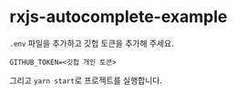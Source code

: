 # rxjs-autocomplete-example

`.env` 파일을 추가하고 깃헙 토큰을 추가해 주세요.

```
GITHUB_TOKEN=<깃헙 개인 토큰>
```

그리고 `yarn start`로 프로젝트를 실행합니다.
